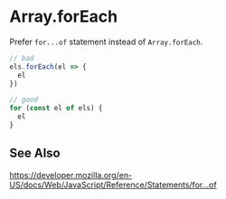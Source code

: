# Array.forEach

Prefer `for...of` statement instead of `Array.forEach`.

```js
// bad
els.forEach(el => {
  el
})

// good
for (const el of els) {
  el
}
```

## See Also

https://developer.mozilla.org/en-US/docs/Web/JavaScript/Reference/Statements/for...of
